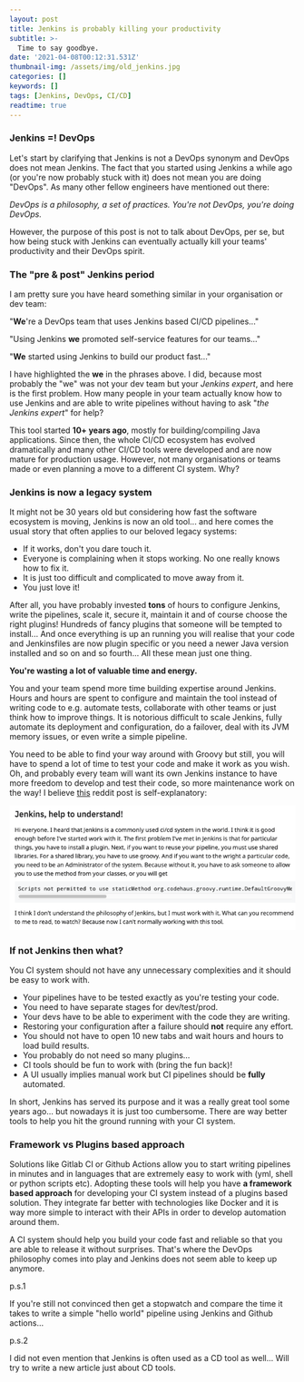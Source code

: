 ```yaml
---
layout: post
title: Jenkins is probably killing your productivity
subtitle: >-
  Time to say goodbye.
date: '2021-04-08T00:12:31.531Z'
thumbnail-img: /assets/img/old_jenkins.jpg
categories: []
keywords: []
tags: [Jenkins, DevOps, CI/CD]
readtime: true
---
```


### Jenkins =! DevOps

Let's start by clarifying that Jenkins is not a DevOps synonym and DevOps does not mean Jenkins. The fact that you started using Jenkins a while ago (or you're now probably stuck with it) does not mean you are doing "DevOps". As many other fellow engineers have mentioned out there:

*DevOps is a philosophy, a set of practices. You're not DevOps, you're doing DevOps.*

However, the purpose of this post is not to talk about DevOps, per se, but how being stuck with Jenkins can eventually actually kill your teams' productivity and their DevOps spirit.

### The "pre & post" Jenkins period

I am pretty sure you have heard something similar in your organisation or dev team:

"**We**'re a DevOps team that uses Jenkins based CI/CD pipelines..."

"Using Jenkins **we** promoted self-service features for our teams..."

"**We** started using Jenkins to build our product fast..."


I have highlighted the **we** in the phrases above. I did, because most probably the "we" was not your dev team but your *Jenkins expert*, and here is the first problem. How many people in your team actually know how to use Jenkins and are able to write pipelines without having to ask "*the Jenkins expert*" for help?

This tool started **10+ years ago**, mostly for building/compiling Java applications. Since then, the whole CI/CD ecosystem has evolved dramatically and many other CI/CD tools were developed and are now mature for production usage. However, not many organisations or teams made or even planning a move to a different CI system. Why?

### Jenkins is now a legacy system

It might not be 30 years old but considering how fast the software ecosystem is moving, Jenkins is now an old tool... and here comes the usual story that often applies to our beloved legacy systems:

- If it works, don't you dare touch it.
- Everyone is complaining when it stops working. No one really knows how to fix it.
- It is just too difficult and complicated to move away from it.
- You just love it!


After all, you have probably invested **tons** of hours to configure Jenkins, write the pipelines, scale it, secure it, maintain it and of course choose the right plugins! Hundreds of fancy plugins that someone will be tempted to install... And once everything is up an running you will realise that your code and Jenkinsfiles are now plugin specific or you need a newer Java version installed and so on and so fourth... All these mean just one thing.

**You're wasting a lot of valuable time and energy.**

You and your team spend more time building expertise around Jenkins. Hours and hours are spent to configure and maintain the tool instead of writing code to e.g. automate tests, collaborate with other teams or just think how to improve things. It is notorious difficult to scale Jenkins, fully automate its deployment and configuration, do a failover, deal with its JVM memory issues, or even write a simple pipeline.

You need to be able to find your way around with Groovy but still, you will have to spend a lot of time to test your code and make it work as you wish. Oh, and probably every team will want its own Jenkins instance to have more freedom to develop and test their code, so more maintenance work on the way! I believe [this](https://www.reddit.com/r/devops/comments/jgodgb/jenkins_help_to_understand) reddit post is self-explanatory:

<p align="center">
  <img src="/assets/img/jenkins_complexity.png" alt="https://www.reddit.com/r/devops/comments/jgodgb/jenkins_help_to_understand">
</p>


### If not Jenkins then what?

 You CI system should not have any unnecessary complexities and it should be easy to work with.

* Your pipelines have to be tested exactly as you're testing your code.
* You need to have separate stages for dev/test/prod.
* Your devs have to be able to experiment with the code they are writing.
* Restoring your configuration after a failure should **not** require any effort.
* You should not have to open 10 new tabs and wait hours and hours to load build results.
* You probably do not need so many plugins...
* CI tools should be fun to work with (bring the fun back)!
* A UI usually implies manual work but CI pipelines should be **fully** automated.

In short, Jenkins has served its purpose and it was a really great tool some years ago... but nowadays it is just too cumbersome. There are way better tools to help you hit the ground running with your CI system.

### Framework vs Plugins based approach

Solutions like Gitlab CI or Github Actions allow you to start writing pipelines in minutes and in languages that are extremely easy to work with (yml, shell or python scripts etc). Adopting these tools will help you have **a framework based approach** for developing your CI system instead of a plugins based solution. They integrate far better with technologies like Docker and it is way more simple to interact with their APIs in order to develop automation around them.

A CI system should help you build your code fast and reliable so that you are able to release it without surprises. That's where the DevOps philosophy comes into play and Jenkins does not seem able to keep up anymore.

p.s.1

If you're still not convinced then get a stopwatch and compare the time it takes to write a simple "hello world" pipeline using Jenkins and Github actions...

p.s.2

I did not even mention that Jenkins is often used as a CD tool as well... Will try to write a new article just about CD tools.